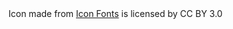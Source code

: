 <div>Icon made from <a href="http://www.onlinewebfonts.com/icon">Icon Fonts</a> is licensed by CC BY 3.0</div>
